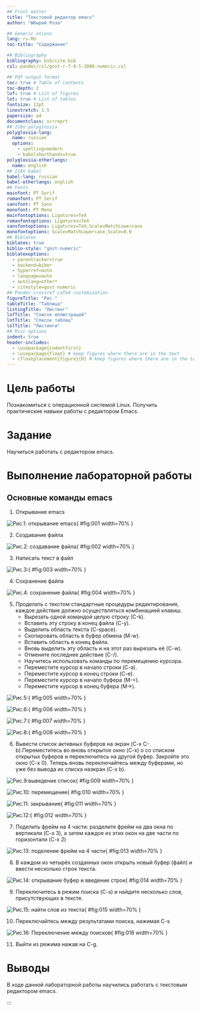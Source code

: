 ```yaml
---
## Front matter
title: "Текстовой редактор emacs"
author: "Ыбырай Роза"

## Generic otions
lang: ru-RU
toc-title: "Содержание"

## Bibliography
bibliography: bib/cite.bib
csl: pandoc/csl/gost-r-7-0-5-2008-numeric.csl

## Pdf output format
toc: true # Table of contents
toc-depth: 2
lof: true # List of figures
lot: true # List of tables
fontsize: 12pt
linestretch: 1.5
papersize: a4
documentclass: scrreprt
## I18n polyglossia
polyglossia-lang:
  name: russian
  options:
	- spelling=modern
	- babelshorthands=true
polyglossia-otherlangs:
  name: english
## I18n babel
babel-lang: russian
babel-otherlangs: english
## Fonts
mainfont: PT Serif
romanfont: PT Serif
sansfont: PT Sans
monofont: PT Mono
mainfontoptions: Ligatures=TeX
romanfontoptions: Ligatures=TeX
sansfontoptions: Ligatures=TeX,Scale=MatchLowercase
monofontoptions: Scale=MatchLowercase,Scale=0.9
## Biblatex
biblatex: true
biblio-style: "gost-numeric"
biblatexoptions:
  - parentracker=true
  - backend=biber
  - hyperref=auto
  - language=auto
  - autolang=other*
  - citestyle=gost-numeric
## Pandoc-crossref LaTeX customization
figureTitle: "Рис."
tableTitle: "Таблица"
listingTitle: "Листинг"
lofTitle: "Список иллюстраций"
lotTitle: "Список таблиц"
lolTitle: "Листинги"
## Misc options
indent: true
header-includes:
  - \usepackage{indentfirst}
  - \usepackage{float} # keep figures where there are in the text
  - \floatplacement{figure}{H} # keep figures where there are in the text
---
```


# Цель работы

Познакомиться с операционной системой Linux. Получить практические навыки работы с редактором Emacs.

# Задание

Научиться работать с редактором emacs.

# Выполнение лабораторной работы
## Основные команды emacs
1. Открывание emacs

![Рис.1: открывание emacs](image/lab9.1.jpg){ #fig:001 width=70% }

2. Создавание файла

![Рис.2: создавание файла](image/lab9.2.jpg){ #fig:002 width=70% }

3. Написать текст в файл

![Рис.3: ](image/lab9.3.jpg){ #fig:003 width=70% }

4. Сохранение файла
   
![Рис.4: сохранение файла](image/lab9.4.jpg){ #fig:004 width=70% }

5. Проделать с текстом стандартные процедуры редактирования, каждое действие должно осуществляться комбинацией клавиш.
	- Вырезать одной командой целую строку (С-k).
	- Вставить эту строку в конец файла (C-y).
	- Выделить область текста (C-space).
	- Скопировать область в буфер обмена (M-w).
	- Вставить область в конец файла.
	- Вновь выделить эту область и на этот раз вырезать её (C-w).
	- Отмените последнее действие (C-/).
   	- Научитесь использовать команды по перемещению курсора.
	- Переместите курсор в начало строки (C-a).
	- Переместите курсор в конец строки (C-e).
	- Переместите курсор в начало буфера (M-<).
	- Переместите курсор в конец буфера (M->).

![Рис.5: ](image/lab9.5.jpg){ #fig:005 width=70% }

![Рис.6: ](image/lab9.6.jpg){ #fig:006 width=70% }

![Рис.7: ](image/lab9.7.jpg){ #fig:007 width=70% }

![Рис.8: ](image/lab9.8.jpg){ #fig:008 width=70% }

6. Вывести список активных буферов на экран (C-x C-b).Переместитесь во вновь открытое окно (C-x) o со списком открытых буферов
и переключитесь на другой буфер. Закройте это окно (C-x 0). Теперь вновь переключайтесь между буферами, но уже без вывода их списка наэкран (C-x b).

![Рис.9:выведение список ](image/lab9.9.jpg){ #fig:009 width=70% }

![Рис.10: перемещение](image/lab9.10.jpg){ #fig:010 width=70% }

![Рис.11: закрывание](image/lab9.11.jpg){ #fig:011 width=70% }

![Рис.12: ](image/lab9.12.jpg){ #fig:012 width=70% }

7. Поделить фрейм на 4 части: разделите фрейм на два окна по вертикали (C-x 3), а затем каждое из этих окон на две части по горизонтали (C-x 2) 

![Рис.13: поделение фрейм на 4 части](image/lab9.13.jpg){ #fig:013 width=70% }

8. В каждом из четырёх созданных окон открыть новый буфер (файл) и ввести несколько строк текста.

![Рис.14: открывание буфер и введение строк](image/lab9.14.jpg){ #fig:014 width=70% }

9. Переключитесь в режим поиска (C-s) и найдите несколько слов, присутствующих в тексте.

![Рис.15: найти слов из текста](image/lab9.15.jpg){ #fig:015 width=70% }

10. Переключайтесь между результатами поиска, нажимая C-s
    
![Рис.16: Переключение между поисков](image/lab9.16.jpg){ #fig:016 width=70% }

11. Выйти из режима нажав на C-g.
    
# Выводы

В ходе данной лабораторной работы научились работать с текстовым редактором emacs.

:::
